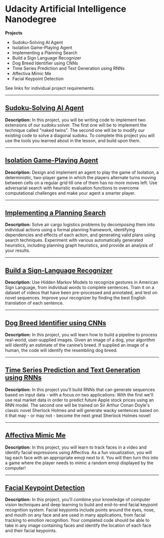 # Udacity Artificial Intelligence Nanodegree
__Projects__
* Sudoku-Solving AI Agent
* Isolation Game-Playing Agent
* Implementing a Planning Search
* Build a Sign Language Recognizer
* Dog Breed Identifier using CNNs
* Time Series Prediction and Text Generation using RNNs
* Affectiva Mimic Me
* Facial Keypoint Detection

See links for individual project requirements.

---

## [Sudoku-Solving AI Agent](https://github.com/mtroiani/artificial-intelligence-nanodegree/tree/master/AIND-Sudoku-master)
__Description:__ In this project, you will be writing code to implement two extensions of our sudoku solver. The first one will be to implement the technique called "naked twins". The second one will be to modify our existing code to solve a diagonal sudoku. To complete this project you will use the tools you learned about in the lesson, and build upon them.

---

## [Isolation Game-Playing Agent](https://github.com/mtroiani/artificial-intelligence-nanodegree/tree/master/AIND-Isolation-master)
__Description:__ Design and implement an agent to play the game of Isolation, a deterministic, two-player game in which the players alternate turns moving between cells on a regular grid till one of them has no more moves left. Use adversarial search with heuristic evaluation functions to overcome computational challenges and make your agent a smarter player.

---

## [Implementing a Planning Search](https://github.com/mtroiani/artificial-intelligence-nanodegree/tree/master/AIND-Planning-master)
__Description:__ Solve air cargo logistics problems by decomposing them into individual actions using a formal planning framework, identifying dependencies and effects of each action, and generating valid plans using search techniques. Experiment with various automatically generated heuristics, including planning graph heuristics, and provide an analysis of your results.

---

## [Build a Sign-Language Recognizer](https://github.com/mtroiani/artificial-intelligence-nanodegree/tree/master/AIND-Recognizer-master)
__Description:__ Use Hidden Markov Models to recognize gestures in American Sign Language, from individual words to complete sentences. Train it on a dataset of videos that have been pre-processed and annotated, and test on novel sequences. Improve your recognizer by finding the best English translation of each sentence.

---

## [Dog Breed Identifier using CNNs](https://github.com/mtroiani/artificial-intelligence-nanodegree/tree/master/AIND-Dog-Breed-master)
__Description:__ In this project, you will learn how to build a pipeline to process real-world, user-supplied images. Given an image of a dog, your algorithm will identify an estimate of the canine’s breed. If supplied an image of a human, the code will identify the resembling dog breed.

---

## [Time Series Prediction and Text Generation using RNNs](https://github.com/mtroiani/artificial-intelligence-nanodegree/tree/master/AIND-RNN-master)
__Description:__ In this project you'll build RNNs that can generate sequences based on input data - with a focus on two applications: With the first we'll use real market data in order to predict future Apple stock prices using an RNN model. The second one will be trained on Sir Arthur Conan Doyle's classic novel Sherlock Holmes and will generate wacky sentences based on it that may - or may not - become the next great Sherlock Holmes novel!

---

## [Affectiva Mimic Me](https://github.com/mtroiani/artificial-intelligence-nanodegree/tree/master/AIND-CV-Mimic-master)
__Description:__ In this project, you will learn to track faces in a video and identify facial expressions using Affectiva. As a fun visualization, you will tag each face with an appropriate emoji next to it. You will then turn this into a game where the player needs to mimic a random emoji displayed by the computer!

---

## [Facial Keypoint Detection](https://github.com/mtroiani/artificial-intelligence-nanodegree/tree/master/AIND-CV-FacialKeypoints)
__Description:__ In this project, you’ll combine your knowledge of computer vision techniques and deep learning to build and end-to-end facial keypoint recognition system. Facial keypoints include points around the eyes, nose, and mouth on any face and are used in many applications, from facial tracking to emotion recognition. Your completed code should be able to take in any image containing faces and identify the location of each face and their facial keypoints.

